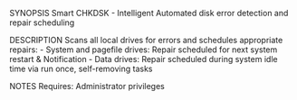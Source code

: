 SYNOPSIS
    Smart CHKDSK - Intelligent Automated disk error detection and repair scheduling 

DESCRIPTION
    Scans all local drives for errors and schedules appropriate repairs:
    - System and pagefile drives: Repair scheduled for next system restart & Notification
    - Data drives: Repair scheduled during system idle time via run once, self-removing tasks

NOTES
    Requires: Administrator privileges
